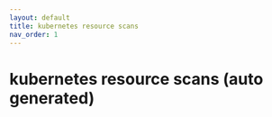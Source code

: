 ```yaml
---
layout: default
title: kubernetes resource scans
nav_order: 1
---
```


# kubernetes resource scans (auto generated)


